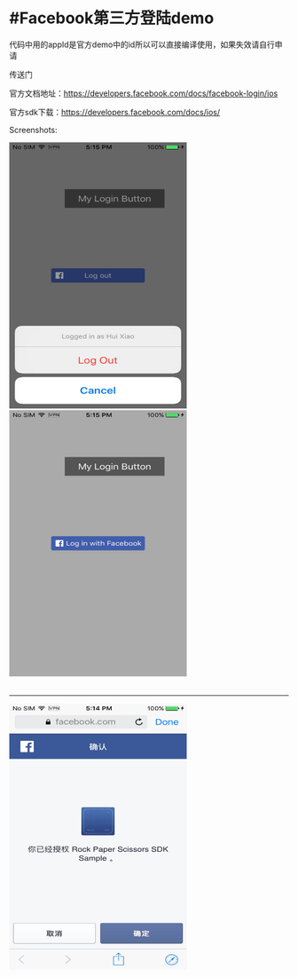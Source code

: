 #Facebook第三方登陆demo
==============
代码中用的appId是官方demo中的id所以可以直接编译使用，如果失效请自行申请 

传送门

官方文档地址：https://developers.facebook.com/docs/facebook-login/ios

官方sdk下载：https://developers.facebook.com/docs/ios/

Screenshots:

<img src="https://github.com/FuckUmei/FacebookLogin/blob/master/Images/img1.jpeg" height="480" width="320">&nbsp;&nbsp;
<img src="https://github.com/FuckUmei/FacebookLogin/blob/master/Images/img2.jpeg" height="480" width="320"><br><br><hr>

<img src="https://github.com/FuckUmei/FacebookLogin/blob/master/Images/img3.jpeg" height="480" width="320">&nbsp;&nbsp;
